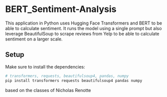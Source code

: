 # BERT_Sentiment-Analysis

This application in Python uses Hugging Face Transformers and BERT to be able to calculate sentiment. It runs the model using a single prompt but also leverage BeautifulSoup to scrape reviews from Yelp to be able to calculate sentiment on a larger scale. 


## Setup

Make sure to install the dependencies:

```bash
# transformers, requests, beautifulsoup4, pandas, numpy
pip install transformers requests beautifulsoup4 pandas numpy

```

based on the classes of Nicholas Renotte 